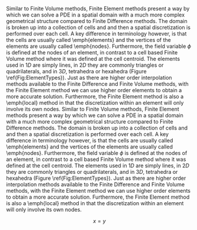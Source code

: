 Similar to Finite Volume methods, Finite Element methods present a way by which we can solve a PDE in a spatial domain with a much more complex geometrical structure compared to Finite Difference methods.
The domain is broken up into a collection of cells and  and then a spatial discretization is performed over each cell.
A key difference in terminology however, is that the cells are usually called \emph{elements} and the vertices of the elements are usually called \emph{nodes}.
Furthermore, the field variable $\phi$ is defined at the nodes of an element, in contrast to a cell based Finite Volume method where it was defined at the cell centroid.
The elements used in $1D$ are simply lines, in $2D$ they are commonly triangles or quadrilaterals, and in $3D$, tetrahedra or hexahedra (Figure \ref{Fig:ElementTypes}).
Just as there are higher order interpolation methods available to the Finite Difference and Finite Volume methods, with the Finite Element method we can use higher order elements to obtain a more accurate solution.
Furthermore, the Finite Element method is also a \emph{local} method in that the discretization within an element will only involve its own nodes.
Similar to Finite Volume methods, Finite Element methods present a way by which we can solve a PDE in a spatial domain with a much more complex geometrical structure compared to Finite Difference methods.
The domain is broken up into a collection of cells and  and then a spatial discretization is performed over each cell.
A key difference in terminology however, is that the cells are usually called \emph{elements} and the vertices of the elements are usually called \emph{nodes}.
Furthermore, the field variable $\phi$ is defined at the nodes of an element, in contrast to a cell based Finite Volume method where it was defined at the cell centroid.
The elements used in $1D$ are simply lines, in $2D$ they are commonly triangles or quadrilaterals, and in $3D$, tetrahedra or hexahedra (Figure \ref{Fig:ElementTypes}).
Just as there are higher order interpolation methods available to the Finite Difference and Finite Volume methods, with the Finite Element method we can use higher order elements to obtain a more accurate solution.
Furthermore, the Finite Element method is also a \emph{local} method in that the discretization within an element will only involve its own nodes.

$$x = y$$
